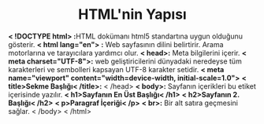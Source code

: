 <h1 style="text-align: center;">HTML'nin Yapısı</h1>
<b>< !DOCTYPE html> :</b>HTML dokümanı html5 standartına uygun olduğunu gösterir.
<b>< html lang="en"> :</b> Web sayfasının dilini belirtirir. Arama motorlarına ve tarayıcılara yardımcı olur.
<b>< head>:</b> Meta bilgilerini içerir.
<b>< meta charset="UTF-8">:</b> web geliştiricilerini dünyadaki neredeyse tüm karakterleri ve sembolleri kapsayan UTF-8 karakter setidir.
<b>< meta name="viewport" content="width=device-width, initial-scale=1.0"></b>
<b>< title>Sekme Başlığı< /title>:</b>
< /head>
<b>< body>:</b> Sayfanın içerikleri bu etiket içerisinde yazılır.
<b>< h1>Sayfanın En Üst Başlığı< /h1></b> 
<b>< h2>Sayfanın 2. Başlığı< /h2></b>
<b>< p>Paragraf İçeriği< /p></b>
<b>< br>:</b> Bir alt satıra geçmesini sağlar.
< /body>
< /html>

